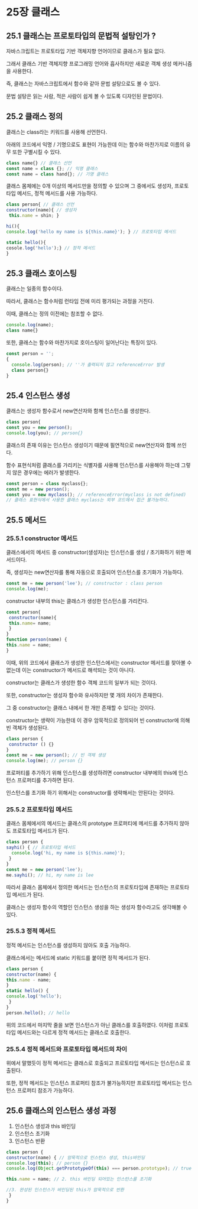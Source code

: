 # 25장 클래스
## 25.1 클래스는 프로토타입의 문법적 설탕인가 ?
자바스크립트는 프로토타입 기반 객체지향 언어이므로 클래스가 필요 없다.

그래서 클래스 기반 객체지향 프로그래밍 언어와 흡사하지만 새로운 객체 생성 메커니즘을 사용한다.

즉, 클래스는 자바스크립트에서 함수와 같아 문법 설탕으로도 볼 수 있다.

문법 설탕은 읽는 사람, 적은 사람이 쉽게 볼 수 있도록 디자인된 문법이다.

## 25.2 클래스 정의
클래스는 class라는 키워드를 사용해 선언한다. 

아래의 코드에서 익명 / 기명으로도 표현이 가능한데 이는 함수와 마찬가지로 이름의 유무 또한 구별시킬 수 있다.
```javascript
class name{} // 클래스 선언
const name = class {}; // 익명 클래스
const name = class hand{}; // 기명 클래스
```
클래스 몸체에는 0개 이상의 메서드만을 정의할 수 있으며 그 중에서도 생성자, 프로토타입 메서드, 정적 메서드를 사용 가능하다.
```javascript
class person{ // 클래스 선언
constructor(name){ // 생성자 
 this.name = shin; }

hi(){
console.log('hello my name is ${this.name}'); } // 프로토타입 메서드

static hello(){
cosole.log('hello');} // 정적 메서드
}
```
## 25.3 클래스 호이스팅
클래스는 일종의 함수이다.

따라서, 클래스는 함수처럼 런타임 전에 미리 평가되는 과정을 거친다.

이때, 클래스는 정의 이전에는 참조할 수 없다.
```javascript
console.log(name);
class name{}
```
또한, 클래스는 함수와 마찬가지로 호이스팅이 일어난다는 특징이 있다. 
```javascript
const person = '';
{
  console.log(person); // ''가 출력되지 않고 referenceError 발생
  class person{}
}
```
## 25.4 인스턴스 생성
클래스는 생성자 함수로서 new연산자와 함께 인스턴스를 생성한다.
```javascript
class person{
const you = new person();
console.log(you); // person{}
```
클래스의 존재 이유는 인스턴스 생성이기 때문에 필연적으로 new연산자와 함께 쓰인다.

함수 표현식처럼 클래스를 가리키는 식별자를 사용해 인스턴스를 사용해야 하는데 그렇지 않은 경우에는 에러가 발생한다.
```javascript
const person = class myclass{};
const me = new person();
const you = new myclass(); // referenceError(myclass is not defined)
// 클래스 표현식에서 사용한 클래스 myclass는 외부 코드에서 접근 불가능하다.
```
## 25.5 메서드
### 25.5.1 constructor 메서드
클래스에서의 메서드 중 constructor(생성자)는 인스턴스를 생성 / 초기화하기 위한 메서드이다.

즉, 생성자는 new연산자를 통해 자동으로 호출되어 인스턴스를 초기화가 가능하다.
```javascript
const me = new person('lee'); // constructor : class person
console.log(me);
```
constructor 내부의 this는 클래스가 생성한 인스턴스를 가리킨다.
```javascript
const person{
 constructor(name){
 this.name= name;
 }
}
function person(name) {
this.name = name;
}
```
이때, 위의 코드에서 클래스가 생성한 인스턴스에서는 constructor 메서드를 찾아볼 수 없는데 이는 constructor가 메서드로 해석되는 것이 아니다.

constructor는 클래스가 생성한 함수 객체 코드의 일부가 되는 것이다.

또한, constructor는 생성자 함수와 유사하지만 몇 개의 차이가 존재한다.

그 중 constructor는 클래스 내에서 한 개만 존재할 수 있다는 것이다.

constructor는 생략이 가능한데 이 경우 암묵적으로 정의되어 빈 constructor에 의해 빈 객체가 생성된다.
```javascript
class person {
 constructor () {}
}
const me = new person(); // 빈 객체 생성
console.log(me); // person {}
```
프로퍼티를 추가하기 위해 인스턴스를 생성하려면 constructor 내부에의 this에 인스턴스 프로퍼티를 추가하면 된다.

인스턴스를 초기화 하기 위해서는 constructor를 생략해서는 안된다는 것이다.
### 25.5.2 프로토타입 메서드
클래스 몸체에서의 메서드는 클래스의 prototype 프로퍼티에 메서드를 추가하지 않아도 프로토타입 메서드가 된다.
```javascript
class person {
sayhi() { // 프로토타입 메서드
  console.log('hi, my name is ${this.name}');
 }
}
const me = new person('lee');
me.sayhi(); // hi, my name is lee
```
따라서 클래스 몸체에서 정의한 메서드는 인스턴스의 프로토타입에 존재하는 프로토타입 메서드가 된다. 

클래스는 생성자 함수의 역할인 인스턴스 생성을 하는 생성자 함수라고도 생각해볼 수 있다.
### 25.5.3 정적 메서드
정적 메서드는 인스턴스를 생성하지 않아도 호출 가능하다.

클래스에서는 메서드에 static 키워드를 붙이면 정적 메서드가 된다.
```javascript
class person {
constructor(name) {
this.name - name;
}
static hello() {
console.log('hello');
 }
}
person.hello(); // hello
```
위의 코드에서 마지막 줄을 보면 인스턴스가 아닌 클래스를 호출하였다. 이처럼 프로토타입 메서드와는 다르게 정적 메서드는 클래스로 호출한다.
### 25.5.4 정적 메서드와 프로토타입 메서드의 차이
위에서 말했듯이 정적 메서드는 클래스로 호출되고 프로토타입 메서드는 인스턴스로 호출된다.

또한, 정적 메서드는 인스턴스 프로퍼티 참조가 불가능하지만 프로토타입 메서드는 인스턴스 프로퍼티 참조가 가능하다.

## 25.6 클래스의 인스턴스 생성 과정
1. 인스턴스 생성과 this 바인딩
2. 인스턴스 초기화
3. 인스턴스 반환
```javascript
class person {
constructor(name) { // 암묵적으로 인스턴스 생성, this바인딩
console.log(this); // person {}
console.log(Object.getPrototypeOf(this) === person.prototype); // true

this.name = name; // 2. this 바인딩 되어있는 인스턴스를 초기화

//3. 완성된 인스턴스가 바인딩된 this가 암묵적으로 반환
 }
}
```


